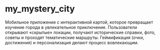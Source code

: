 # my_mystery_city

Мобильное приложение с интерактивной картой, которое превращает изучение города в увлекательное приключение. Пользователи открывают «скрытые» локации, получают исторические справки, фото, советы и проходят тематические маршруты. Геймификация (очки, достижения) и персонализация делают процесс вовлекающим.
